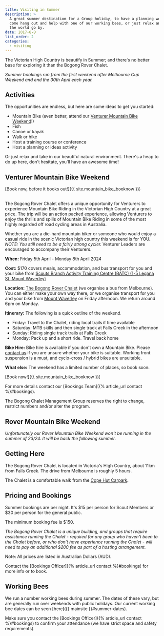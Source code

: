 ```yaml
---
title: Visiting in Summer
description: >
  A great summer destination for a Group holiday, to have a planning weekend, to
  come hang out and help with one of our working bees, or just relax and watch
  the world go by.
date: 2017-8-8
list_order: 2
categories:
  - visiting
---
```

The Victorian High Country is beautify in Summer; and there's no better base for exploring it than the Bogong Rover Chalet.

*Summer bookings run from the first weekend after Melbourne Cup Weekend and end the 30th April each year.*

## Activities

The opportunities are endless, but here are some ideas to get you started:

* Mountain Bike (even better, attend our [Venturer Mountain Bike Weekend](#venturer-mountain-bike-weekend)!)
* Fish
* Canoe or kayak
* Walk or hike
* Host a training course or conference
* Host a planning or ideas activity

Or just relax and take in our beautiful natural environment.  There's a heap to do up here, don't hesitate, you'll have an awesome time!

## Venturer Mountain Bike Weekend

[Book now, before it books out!]({{ site.mountain_bike_booknow }})<br><br>

The Bogong Rover Chalet offers a unique opportunity for Venturers to experience Mountain Bike Riding in the Victorian High Country at a great price. The trip will be an action packed experience, allowing Venturers to enjoy the thrills and spills of Mountain Bike Riding in some of the most highly regarded off road cycling areas in Australia.

Whether you are a die-hard mountain biker or someone who would enjoy a casual ride in the scenic Victorian high country this weekend is for YOU. *NOTE: You still need to be a fairly strong cycler.* Venturer Leaders are encouraged to accompany their Venturers.

**When:** Friday 5th April - Monday 8th April 2024

**Cost:** $170 covers meals, accommodation, and bus transport for you and your bike from [Scouts Branch Activity Training Centre (BATC) (1-5 Legana St, Mount Waverley)](https://goo.gl/maps/jxKCANnKeTc47c6EA)

**Location:** [The Bogong Rover Chalet](#getting-here) (we organise a bus from Melbourne). You can either make your own way there, or we organise transport for you and your bike from [Mount Waverley](https://goo.gl/maps/jxKCANnKeTc47c6EA) on Friday afternoon. We return around 6pm on Monday.

**Itinerary:** The following is a quick outline of the weekend.

* Friday: Travel to the Chalet, riding local trails if time available
* Saturday: MTB skills and then single track at Falls Creek in the afternoon
* Sunday: Riding single track trails at Falls Creek
* Monday: Pack up and a short ride. Travel back home

**Bike Hire:** Bike hire is available if you don't own a Mountain Bike. Please [contact us](mailto:mtbbookings@bogongroverchalet.org.au) if you are unsure whether your bike is suitable. Working front suspension is a must, and cyclo-cross / hybrid bikes are unsuitable.

**What else:** The weekend has a limited number of places, so book soon.

[Book now!]({{ site.mountain_bike_booknow }})

For more details contact our [Bookings Team]({% article_url contact %}#bookings).

The Bogong Chalet Management Group reserves the right to change, restrict numbers and/or alter the program.

## Rover Mountain Bike Weekend

<!--[Book now, before it books out!]({{ site.rover_mountain_bike_booknow }})<br><br>-->

*Unfortunately our Rover Mountain Bike Weekend won't be running in the summer of
23/24. It will be back the following summer.*

## Getting Here

The Bogong Rover Chalet is located in Victoria's High Country, about 11km from Falls Creek. The drive from Melbourne is roughly 5 hours.

The Chalet is a comfortable walk from the [Cope Hut Carpark](https://www.google.com.au/maps/dir/Bogong+chalet+car+park/Bogong+Rover+Chalet,+Nelse,+Victoria/@-36.9057949,147.2963949,16z/data=!4m8!4m7!1m2!1m1!1s0x0:0x5c7e07098a6b0fbd!1m2!1m1!1s0x6b2447ea5e2780c1:0xd9d7ac523322deeb!3e2).

## Pricing and Bookings

Summer bookings are per night. It's $15 per person for Scout Members or $30 per person for the general public.

The minimum booking fee is $150.

_The Bogong Rover Chalet is a unique building, and groups that require assistance running the Chalet - required for any group who haven't been to the Chalet before, or who don't have experience running the Chalet - will need to pay an additional $200 fee as part of a hosting arrangement._

Note: All prices are listed in Australian Dollars (AUD).

Contact the [Bookings Officer]({% article_url contact %}#bookings) for more info or to book.

## Working Bees

We run a number working bees during summer. The dates of these vary, but are generally run over weekends with public holidays. Our current working bee dates
can be seen [here]({{ mainsite }}#summer-dates).

Make sure you contact the [Bookings Officer]({% article_url contact %}#bookings) to confirm your attendance (we have strict space and safety
requirements).
